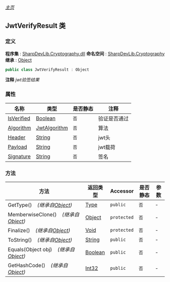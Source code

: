 ###### [主页](./Index.md "主页")
## JwtVerifyResult 类
### 定义
**程序集** : [SharpDevLib.Cryptography.dll](./SharpDevLib.Cryptography.assembly.md "SharpDevLib.Cryptography.dll")
**命名空间** : [SharpDevLib.Cryptography](./SharpDevLib.Cryptography.namespace.md "SharpDevLib.Cryptography")
**继承** : [Object](https://learn.microsoft.com/en-us/dotnet/api/system.object "Object")
``` csharp
public class JwtVerifyResult : Object
```
**注释**
*jwt验签结果*

### 属性
|名称|类型|是否静态|注释|
|---|---|---|---|
|[IsVerified](./SharpDevLib.Cryptography.JwtVerifyResult.IsVerified.md "IsVerified")|[Boolean](https://learn.microsoft.com/en-us/dotnet/api/system.boolean "Boolean")|`否`|验证是否通过|
|[Algorithm](./SharpDevLib.Cryptography.JwtVerifyResult.Algorithm.md "Algorithm")|[JwtAlgorithm](./SharpDevLib.Cryptography.JwtAlgorithm.md "JwtAlgorithm")|`否`|算法|
|[Header](./SharpDevLib.Cryptography.JwtVerifyResult.Header.md "Header")|[String](https://learn.microsoft.com/en-us/dotnet/api/system.string "String")|`否`|jwt头|
|[Payload](./SharpDevLib.Cryptography.JwtVerifyResult.Payload.md "Payload")|[String](https://learn.microsoft.com/en-us/dotnet/api/system.string "String")|`否`|jwt载荷|
|[Signature](./SharpDevLib.Cryptography.JwtVerifyResult.Signature.md "Signature")|[String](https://learn.microsoft.com/en-us/dotnet/api/system.string "String")|`否`|签名|

### 方法
|方法|返回类型|Accessor|是否静态|参数|
|---|---|---|---|---|
|GetType()&nbsp;&nbsp;&nbsp;&nbsp;*(继承自[Object](https://learn.microsoft.com/en-us/dotnet/api/system.object "Object"))*|[Type](https://learn.microsoft.com/en-us/dotnet/api/system.type "Type")|`public`|`否`|-|
|MemberwiseClone()&nbsp;&nbsp;&nbsp;&nbsp;*(继承自[Object](https://learn.microsoft.com/en-us/dotnet/api/system.object "Object"))*|[Object](https://learn.microsoft.com/en-us/dotnet/api/system.object "Object")|`protected`|`否`|-|
|Finalize()&nbsp;&nbsp;&nbsp;&nbsp;*(继承自[Object](https://learn.microsoft.com/en-us/dotnet/api/system.object "Object"))*|[Void](https://learn.microsoft.com/en-us/dotnet/api/system.void "Void")|`protected`|`否`|-|
|ToString()&nbsp;&nbsp;&nbsp;&nbsp;*(继承自[Object](https://learn.microsoft.com/en-us/dotnet/api/system.object "Object"))*|[String](https://learn.microsoft.com/en-us/dotnet/api/system.string "String")|`public`|`否`|-|
|Equals(Object obj)&nbsp;&nbsp;&nbsp;&nbsp;*(继承自[Object](https://learn.microsoft.com/en-us/dotnet/api/system.object "Object"))*|[Boolean](https://learn.microsoft.com/en-us/dotnet/api/system.boolean "Boolean")|`public`|`否`|-|
|GetHashCode()&nbsp;&nbsp;&nbsp;&nbsp;*(继承自[Object](https://learn.microsoft.com/en-us/dotnet/api/system.object "Object"))*|[Int32](https://learn.microsoft.com/en-us/dotnet/api/system.int32 "Int32")|`public`|`否`|-|

